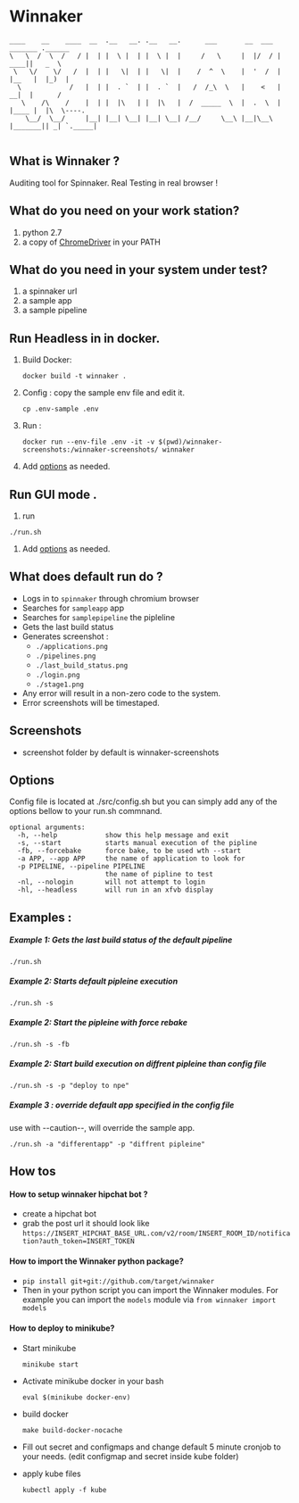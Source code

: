 # Winnaker
```
____    __    ____  __  .__   __. .__   __.      ___       __  ___  _______ .______
\   \  /  \  /   / |  | |  \ |  | |  \ |  |     /   \     |  |/  / |   ____||   _  \
 \   \/    \/   /  |  | |   \|  | |   \|  |    /  ^  \    |  '  /  |  |__   |  |_)  |
  \            /   |  | |  . `  | |  . `  |   /  /_\  \   |    <   |   __|  |      /
   \    /\    /    |  | |  |\   | |  |\   |  /  _____  \  |  .  \  |  |____ |  |\  \----.
    \__/  \__/     |__| |__| \__| |__| \__| /__/     \__\ |__|\__\ |_______|| _| `._____|


```

## What is Winnaker ?
Auditing tool for Spinnaker. Real Testing in real browser !

## What do you need on your work station?
1. python 2.7
2. a copy of [ChromeDriver](https://sites.google.com/a/chromium.org/chromedriver/home) in your PATH

## What do you need in your system under test?
1. a spinnaker url
2. a sample app
3. a sample pipeline

## Run Headless in in docker.
1. Build Docker:


	```
	docker build -t winnaker .
	```



2. Config : copy the sample env file and edit it.


	```
	cp .env-sample .env

	```

3. Run :
	```
	docker run --env-file .env -it -v $(pwd)/winnaker-screenshots:/winnaker-screenshots/ winnaker
	```

4. Add [options](#options) as needed.


## Run GUI mode .

1. run
```
./run.sh
```
1. Add [options](#options) as needed.



## What does default run do ?
- Logs in to `spinnaker` through chromium browser
- Searches for `sampleapp` app
- Searches for `samplepipeline` the pipleline
- Gets the last build status
- Generates screenshot :
	- `./applications.png`
	- `./pipelines.png`
	- `./last_build_status.png`
	- `./login.png`
	- `./stage1.png`
- Any error will result in a non-zero code to the system.
- Error screenshots will be timestaped.


## Screenshots

- screenshot folder by default is winnaker-screenshots


## Options
Config file is located at ./src/config.sh but you can simply add any of the options bellow to your run.sh commnand.

```
optional arguments:
  -h, --help            show this help message and exit
  -s, --start           starts manual execution of the pipline
  -fb, --forcebake      force bake, to be used wth --start
  -a APP, --app APP     the name of application to look for
  -p PIPELINE, --pipeline PIPELINE
                        the name of pipline to test
  -nl, --nologin        will not attempt to login
  -hl, --headless       will run in an xfvb display
```


## Examples :
##### Example 1: Gets the last build status of the default pipeline
`./run.sh`


##### Example 2: Starts default pipleine execution

`./run.sh -s`

##### Example 2: Start the pipleine with force rebake

`./run.sh -s -fb`

##### Example 2: Start build execution on diffrent pipleine than config file

`./run.sh -s -p "deploy to npe"`

##### Example 3 : override default app specified in the config file

use with --caution--, will override the sample app.

`./run.sh -a "differentapp" -p "diffrent pipleine"`


## How tos



#### How to setup winnaker hipchat bot ?
- create a hipchat bot
- grab the post url
it should look like
`https://INSERT_HIPCHAT_BASE_URL.com/v2/room/INSERT_ROOM_ID/notification?auth_token=INSERT_TOKEN`


#### How to import the Winnaker python package?
- `pip install git+git://github.com/target/winnaker`
- Then in your python script you can import the Winnaker modules. For example you can import the `models` module via `from winnaker import models`

#### How to deploy to minikube?
- Start minikube

	```
	minikube start
	```

- Activate minikube docker in your bash

	```
	eval $(minikube docker-env)
	```
- build docker

	```
	make build-docker-nocache
	```
- Fill out secret and configmaps and change default 5 minute cronjob to your needs. (edit configmap and secret inside kube folder)

- apply kube files

	```
	kubectl apply -f kube
	```
